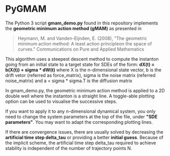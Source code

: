 # PyGMAM

The Python 3 script **gmam_demo.py** found in this repository implements the **geometric minimum action method (gMAM)** as presented in
> Heymann, M. and Vanden-Eijnden, E. (2008), "The geometric minimum action method: A least action principleon the space of curves." Communications on Pure and Applied Mathematics

This algorithm uses a steepest descent method to compute the instanton going from an initial state to a target state for SDEs of the form:
**dX(t) = b(X(t)) + sigma * dW(t)**
where X is the n-dimensional state vector, b is the drift vetor (referred as force_matrix), sigma is the noise matrix (referred noise_matrix) and a = sigma * sigma.T is the diffusion matrix

In gmam_demo.py, the geometric minimum action method is applied to a 2D double well where the instanton is a straight line. A toggle-able plotting option can be used to visualise the successive steps. 

If you want to apply it to any n-dimensional dynamical system, you only need to change the system parameters at the top of the file, under **"SDE parameters"**. You may want to adapt the corresponding plotting lines.

If there are convergence issues, there are usually solved by decreasing the **artificial time step delta_tau** or providing a better **initial guess**. Because of the implicit scheme, the artificial time step delta_tau required to achieve stability is independent of the number of trajectory points N.
